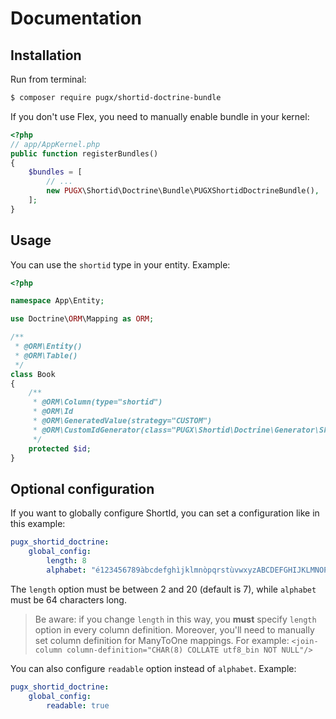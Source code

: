Documentation
=============

## Installation

Run from terminal:

```bash
$ composer require pugx/shortid-doctrine-bundle
```

If you don't use Flex, you need to manually enable bundle in your kernel:

```php
<?php
// app/AppKernel.php
public function registerBundles()
{
    $bundles = [
        // ...
        new PUGX\Shortid\Doctrine\Bundle\PUGXShortidDoctrineBundle(),
    ];
}
```

## Usage

You can use the `shortid` type in your entity.
Example:

```php
<?php

namespace App\Entity;

use Doctrine\ORM\Mapping as ORM;

/**
 * @ORM\Entity()
 * @ORM\Table()
 */
class Book
{
    /**
     * @ORM\Column(type="shortid")
     * @ORM\Id
     * @ORM\GeneratedValue(strategy="CUSTOM")
     * @ORM\CustomIdGenerator(class="PUGX\Shortid\Doctrine\Generator\ShortidGenerator")
     */
    protected $id;
}
```

## Optional configuration

If you want to globally configure ShortId, you can set a configuration like in this example:

```yaml
pugx_shortid_doctrine:
    global_config:
        length: 8
        alphabet: "é123456789àbcdefghìjklmnòpqrstùvwxyzABCDEFGHIJKLMNOPQRSTUVWX.!@|"
```

The `length` option must be between 2 and 20 (default is 7), while `alphabet` must be 64 characters long.

>Be aware: if you change `length` in this way, you **must** specify `length` option in every column definition.
>Moreover, you'll need to manually set column definition for ManyToOne mappings.
>For example: `<join-column column-definition="CHAR(8) COLLATE utf8_bin NOT NULL"/>`

You can also configure `readable` option instead of `alphabet`. Example:

```yaml
pugx_shortid_doctrine:
    global_config:
        readable: true
```


